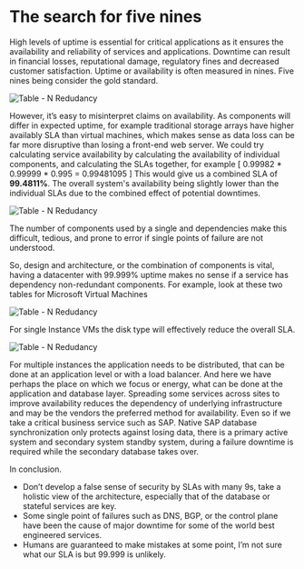 
# The search for five nines

High levels of uptime is essential for critical applications as it ensures the availability and reliability of services and applications. Downtime can result in financial losses, reputational damage, regulatory fines and decreased customer satisfaction. 
Uptime or availability is often measured in nines. Five nines being consider the gold standard.


![Table - N Redudancy](https://raoconnor.github.io/docs/assets/images/Availability-Table1.png)



However, it’s easy to misinterpret claims on availability. As components will differ in expected uptime, for example traditional storage arrays have higher availably SLA than virtual machines, which makes sense as data loss can be far more disruptive than losing a front-end web server.
We could try calculating service availability by calculating the availability of  individual components, and calculating the SLAs together, for example [ 0.99982 * 0.99999 *  0.995 = 0.99481095 ]
This would give us a combined SLA of **99.4811%**. The overall system's availability being slightly lower than the individual SLAs due to the combined effect of potential downtimes.

![Table - N Redudancy](https://raoconnor.github.io/docs/assets/images/Availability-Table2.png)


The number of components used by a single and dependencies make this difficult, tedious, and prone to error if single points of failure are not understood. 

So, design and architecture, or the combination of components is vital, having a datacenter with 99.999% uptime makes no sense if a service has dependency non-redundant components. 
For example, look at these two tables for Microsoft Virtual Machines 

![Table - N Redudancy](https://raoconnor.github.io/docs/assets/images/Availability-Table3.png)


For single Instance VMs the disk type will effectively reduce the overall SLA.

![Table - N Redudancy](https://raoconnor.github.io/docs/assets/images/Availability-Table4.png)

For multiple instances the application needs to be distributed, that can be done at an application level or with a load balancer. And here we have perhaps the place on which we focus or energy, what can be done at the application and database layer.
Spreading some services across sites to improve availability reduces the dependency of underlying infrastructure and may be the vendors the preferred method for availability. Even so  if we take a critical business service such as SAP. Native SAP database synchronization only protects against losing data, there is a primary active system and secondary system standby system, during a failure downtime is required while the secondary database takes over. 

In conclusion. 
-	Don’t develop a false sense of security by SLAs with many 9s, take a holistic view of the architecture, especially that of the database or stateful services are key. 
-	Some single point of failures such as DNS, BGP, or the control plane have been the cause of major downtime for some of the world best engineered services. 
-	Humans are guaranteed to make mistakes at some point, I’m not sure what our SLA is but 99.999 is unlikely.

